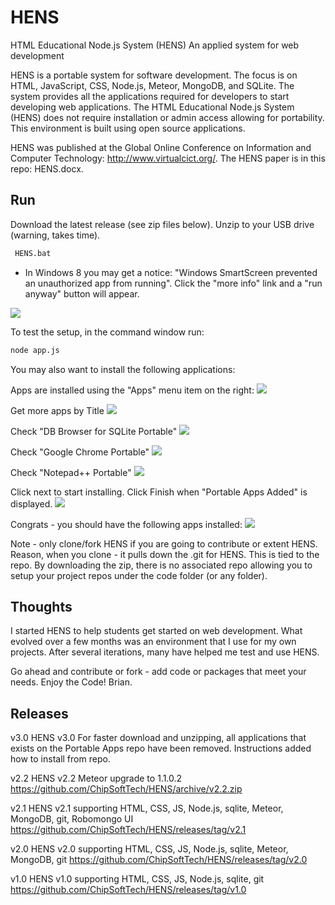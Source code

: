 # HENS
HTML Educational Node.js System (HENS) 
An applied system for web development  
 
HENS is a portable system for software development.  The focus is on HTML, JavaScript, CSS, Node.js, Meteor, MongoDB, and SQLite.  The system provides all the applications required for developers to start developing web applications.  The HTML Educational Node.js System (HENS) does not require installation or admin access allowing for portability. This environment is built using open source applications.  

HENS was published at the Global Online Conference on Information and Computer Technology: http://www.virtualcict.org/.  The HENS paper is in this repo:  HENS.docx. 

## Run

Download the latest release (see zip files below).  Unzip to your USB drive (warning, takes time).  


```bash
 HENS.bat
 ```
* In Windows 8 you may get a notice: "Windows SmartScreen prevented an unauthorized app from running".  Click the "more info" link and a "run anyway" button will appear.
<img src="/ChipSoftTech/HENS/blob/H3.0/PortableApps.com/Assets/image1.png" />
 
To test the setup, in the command window run: 
 ```bash
 node app.js
 ```

You may also want to install the following applications:

Apps are installed using the "Apps" menu item on the right:
<img src="PortableApps.com/Assets/image2.png" />

Get more apps by Title
<img src="PortableApps.com/Assets/image3.png" />

Check "DB Browser for SQLite Portable"
<img src="PortableApps.com/Assets/image4.png" />

Check "Google Chrome Portable"
<img src="PortableApps.com/Assets/image5.png" /> 

Check "Notepad++ Portable"
<img src="PortableApps.com/Assets/image6.png" />

Click next to start installing.  Click Finish when "Portable Apps Added" is displayed.
<img src="PortableApps.com/Assets/image7.png" />

Congrats - you should have the following apps installed:
<img src="PortableApps.com/Assets/image8.png" />



Note - only clone/fork HENS if you are going to contribute or extent HENS.  Reason, when you clone - it pulls down the .git for HENS.  This is tied to the repo.  By downloading the zip, there is no associated repo allowing you to setup your project repos under the code folder (or any folder).
 

## Thoughts
I started HENS to help students get started on web development.  What evolved over a few months was an environment that I use for my own projects.  After several iterations, many have helped me test and use HENS.  

Go ahead and contribute or fork - add code or packages that meet your needs.  Enjoy the Code!  Brian.

## Releases
v3.0 HENS v3.0 For faster download and unzipping, all applications that exists on the Portable Apps repo have been removed.  Instructions added how to install from repo.


v2.2 HENS v2.2 Meteor upgrade to 1.1.0.2
https://github.com/ChipSoftTech/HENS/archive/v2.2.zip

v2.1 HENS v2.1 supporting HTML, CSS, JS, Node.js, sqlite, Meteor, MongoDB, git, Robomongo UI
https://github.com/ChipSoftTech/HENS/releases/tag/v2.1

v2.0 HENS v2.0 supporting HTML, CSS, JS, Node.js, sqlite, Meteor, MongoDB, git
https://github.com/ChipSoftTech/HENS/releases/tag/v2.0

v1.0 HENS v1.0 supporting HTML, CSS, JS, Node.js, sqlite, git
https://github.com/ChipSoftTech/HENS/releases/tag/v1.0









